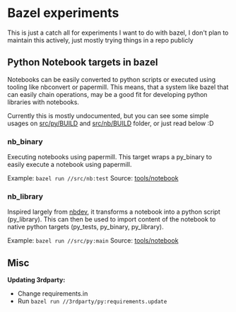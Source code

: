 # Bazel experiments

This is just a catch all for experiments I want to do with bazel, I don't plan to maintain this actively, just mostly trying things in a repo publicly 

## Python Notebook targets in bazel

Notebooks can be easily converted to python scripts or executed using tooling like nbconvert or papermill. This means, that a system like bazel that can easily chain operations, may be a good fit for developing python libraries with notebooks.

Currently this is mostly undocumented, but you can see some simple usages on [src/py/BUILD](src/py/BUILD) and [src/nb/BUILD](src/nb/BUILD) folder, or just read below :D

### nb_binary

Executing notebooks using papermill. This target wraps a py_binary to easily execute a notebook using papermill.

Example: `bazel run //src/nb:test`
Source: [tools/notebook](tools/notebook)

### nb_library

Inspired largely from [nbdev](https://nbdev.fast.ai/), it transforms a notebook into a python script (py_library). This can then be used to import content of the notebook to native python targets (py_tests, py_binary, py_library).

Example: `bazel run //src/py:main`
Source: [tools/notebook](tools/notebook)


## Misc

**Updating 3rdparty:**
- Change requirements.in
- Run `bazel run //3rdparty/py:requirements.update`
